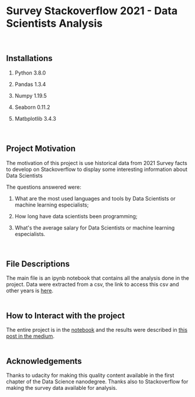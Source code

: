 # Survey Stackoverflow 2021 - Data Scientists Analysis
<br/>

## Installations

1. Python 3.8.0

2. Pandas 1.3.4

3. Numpy 1.19.5

4. Seaborn 0.11.2

5. Matbplotlib 3.4.3   
   
   <br/>

## Project Motivation

The motivation of this project is use historical data from 2021 Survey facts to develop on Stackoverflow to display some interesting information about Data Scientists

The questions answered were:

1. What are the most used languages and tools by Data Scientists or machine learning especialists;

2. How long have data scientists been programming;

3. What's the average salary for Data Scientists or machine learning especialists.   
   
   <br/>

## File Descriptions

The main file is an ipynb notebook that contains all the analysis done in the project. Data were extracted from a csv, the link to access this csv and other years is [here](https://insights.stackoverflow.com/survey).   
<br/>

## How to Interact with the project

The entire project is in the [notebook](https://github.com/tadeucbm/AnalysisStackoverflow/blob/main/notebook.ipynb) and the results were described in [this post in the medium](https://medium.com/@tadeucbmad/what-you-need-to-know-about-the-data-science-professional-d738d70162cc).   
<br/>

## Acknowledgements

Thanks to udacity for making this quality content available in the first chapter of the Data Science nanodegree. Thanks also to Stackoverflow for making the survey data available for analysis.
